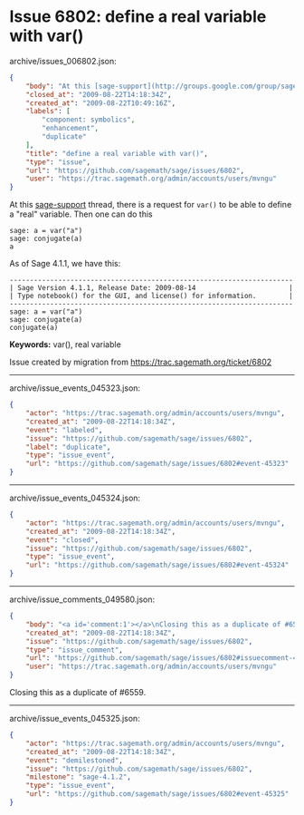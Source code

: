 # Issue 6802: define a real variable with var()

archive/issues_006802.json:
```json
{
    "body": "At this [sage-support](http://groups.google.com/group/sage-support/browse_thread/thread/7bf451cf8202e085) thread, there is a request for `var()` to be able to define a \"real\" variable. Then one can do this\n\n```\nsage: a = var(\"a\")\nsage: conjugate(a)\na\n```\nAs of Sage 4.1.1, we have this:\n\n```\n----------------------------------------------------------------------\n| Sage Version 4.1.1, Release Date: 2009-08-14                       |\n| Type notebook() for the GUI, and license() for information.        |\n----------------------------------------------------------------------\nsage: a = var(\"a\")\nsage: conjugate(a)\nconjugate(a)\n```\n\n**Keywords:** var(), real variable\n\nIssue created by migration from https://trac.sagemath.org/ticket/6802\n\n",
    "closed_at": "2009-08-22T14:18:34Z",
    "created_at": "2009-08-22T10:49:16Z",
    "labels": [
        "component: symbolics",
        "enhancement",
        "duplicate"
    ],
    "title": "define a real variable with var()",
    "type": "issue",
    "url": "https://github.com/sagemath/sage/issues/6802",
    "user": "https://trac.sagemath.org/admin/accounts/users/mvngu"
}
```
At this [sage-support](http://groups.google.com/group/sage-support/browse_thread/thread/7bf451cf8202e085) thread, there is a request for `var()` to be able to define a "real" variable. Then one can do this

```
sage: a = var("a")
sage: conjugate(a)
a
```
As of Sage 4.1.1, we have this:

```
----------------------------------------------------------------------
| Sage Version 4.1.1, Release Date: 2009-08-14                       |
| Type notebook() for the GUI, and license() for information.        |
----------------------------------------------------------------------
sage: a = var("a")
sage: conjugate(a)
conjugate(a)
```

**Keywords:** var(), real variable

Issue created by migration from https://trac.sagemath.org/ticket/6802





---

archive/issue_events_045323.json:
```json
{
    "actor": "https://trac.sagemath.org/admin/accounts/users/mvngu",
    "created_at": "2009-08-22T14:18:34Z",
    "event": "labeled",
    "issue": "https://github.com/sagemath/sage/issues/6802",
    "label": "duplicate",
    "type": "issue_event",
    "url": "https://github.com/sagemath/sage/issues/6802#event-45323"
}
```



---

archive/issue_events_045324.json:
```json
{
    "actor": "https://trac.sagemath.org/admin/accounts/users/mvngu",
    "created_at": "2009-08-22T14:18:34Z",
    "event": "closed",
    "issue": "https://github.com/sagemath/sage/issues/6802",
    "type": "issue_event",
    "url": "https://github.com/sagemath/sage/issues/6802#event-45324"
}
```



---

archive/issue_comments_049580.json:
```json
{
    "body": "<a id='comment:1'></a>\nClosing this as a duplicate of #6559.",
    "created_at": "2009-08-22T14:18:34Z",
    "issue": "https://github.com/sagemath/sage/issues/6802",
    "type": "issue_comment",
    "url": "https://github.com/sagemath/sage/issues/6802#issuecomment-49580",
    "user": "https://trac.sagemath.org/admin/accounts/users/mvngu"
}
```

<a id='comment:1'></a>
Closing this as a duplicate of #6559.



---

archive/issue_events_045325.json:
```json
{
    "actor": "https://trac.sagemath.org/admin/accounts/users/mvngu",
    "created_at": "2009-08-22T14:18:34Z",
    "event": "demilestoned",
    "issue": "https://github.com/sagemath/sage/issues/6802",
    "milestone": "sage-4.1.2",
    "type": "issue_event",
    "url": "https://github.com/sagemath/sage/issues/6802#event-45325"
}
```
